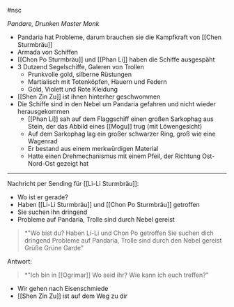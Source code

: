#nsc 

*Pandare, Drunken Master Monk*

- Pandaria hat Probleme, darum brauchen sie die Kampfkraft von [[Chen Sturmbräu]]
- Armada von Schiffen
- [[Chon Po Sturmbräu]] und [[Phan Li]] haben die Schiffe ausgespäht
- 3 Dutzend Segelschiffe, Galeren von Trollen
	- Prunkvolle gold, silberne Rüstungen
	- Martialisch mit Totenköpfen, Hauern und Federn
	- Gold, Violett und Rote Kleidung
- [[Shen Zin Zu]] ist ihnen hinterher geschwommen
- Die Schiffe sind in den Nebel um Pandaria gefahren und nicht wieder herausgekommen
	- [[Phan Li]] sah auf dem Flaggschiff einen großen Sarkophag aus Stein, der das Abbild eines [[Mogu]] trug (mit Löwengesicht)
	- Auf dem Sarkophag lag ein großer schwarzer Ring, groß wie eine Wagenrad
	- Er bestand aus einem merkwürdigen Material
	- Hatte einen Drehmechanismus mit einem Pfeil, der Richtung Ost-Nord-Ost gezeigt hat


---

Nachricht per Sending für [[Li-Li Sturmbräu]]:
- Wo ist er gerade?
- Haben [[Li-Li Sturmbräu]] und [[Chon Po Sturmbräu]] getroffen
- Sie suchen ihn dringend
- Probleme auf Pandaria, Trolle sind durch Nebel gereist

>*"Wo bist du?
>Haben Li-Li und Chon Po getroffen
>Sie suchen dich dringend
>Probleme auf Pandaria, Trolle sind durch den Nebel gereist
>Grüße Grüne Garde"

Antwort:
>*"Ich bin in [[Ogrimar]]
>Wo seid ihr?
>Wie kann ich euch treffen?"

- Wir gehen nach Eisenschmiede
- [[Shen Zin Zu]] ist auf dem Weg zu dir